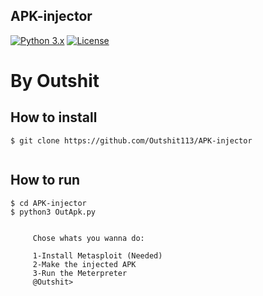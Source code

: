 APK-injector
-----
[![Python 3.x](https://img.shields.io/badge/python-3.x-yellow.svg)](https://www.python.org/) [![License](https://img.shields.io/badge/license-Public_domain-red.svg)](https://wiki.creativecommons.org/wiki/Public_domain)

**By Outshit**
=========
How to install
----

```
$ git clone https://github.com/Outshit113/APK-injector


```
How to run
----

```
$ cd APK-injector
$ python3 OutApk.py
   
  
     Chose whats you wanna do:

     1-Install Metasploit (Needed)
     2-Make the injected APK
     3-Run the Meterpreter
     @Outshit>
